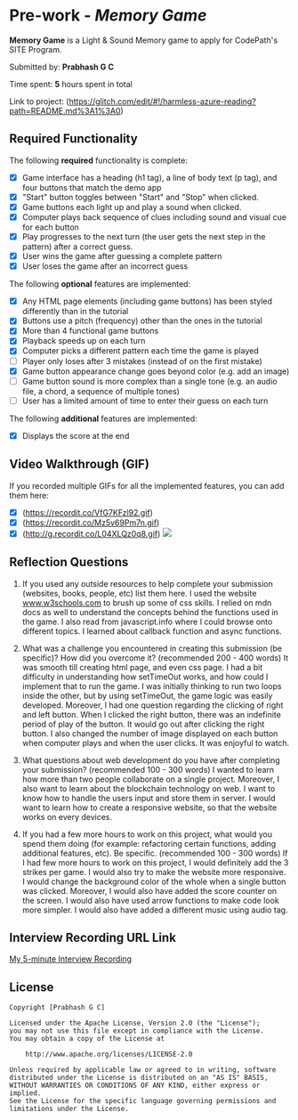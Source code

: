# Pre-work - *Memory Game*

**Memory Game** is a Light & Sound Memory game to apply for CodePath's SITE Program. 

Submitted by: **Prabhash G C**

Time spent: **5** hours spent in total

Link to project: (https://glitch.com/edit/#!/harmless-azure-reading?path=README.md%3A1%3A0)

## Required Functionality

The following **required** functionality is complete:

* [x] Game interface has a heading (h1 tag), a line of body text (p tag), and four buttons that match the demo app
* [x] "Start" button toggles between "Start" and "Stop" when clicked. 
* [x] Game buttons each light up and play a sound when clicked. 
* [x] Computer plays back sequence of clues including sound and visual cue for each button
* [x] Play progresses to the next turn (the user gets the next step in the pattern) after a correct guess. 
* [x] User wins the game after guessing a complete pattern
* [x] User loses the game after an incorrect guess

The following **optional** features are implemented:

* [x] Any HTML page elements (including game buttons) has been styled differently than in the tutorial
* [x] Buttons use a pitch (frequency) other than the ones in the tutorial
* [x] More than 4 functional game buttons
* [x] Playback speeds up on each turn
* [x] Computer picks a different pattern each time the game is played
* [ ] Player only loses after 3 mistakes (instead of on the first mistake)
* [x] Game button appearance change goes beyond color (e.g. add an image)
* [ ] Game button sound is more complex than a single tone (e.g. an audio file, a chord, a sequence of multiple tones)
* [ ] User has a limited amount of time to enter their guess on each turn

The following **additional** features are implemented:

- [x] Displays the score at the end

## Video Walkthrough (GIF)

If you recorded multiple GIFs for all the implemented features, you can add them here:
* [x] (https://recordit.co/VfG7KFzl92.gif)
* [x] (https://recordit.co/Mz5v69Pm7n.gif)
* [x] (http://g.recordit.co/L04XLQz0q8.gif)
![](gif4-link-here)

## Reflection Questions
1. If you used any outside resources to help complete your submission (websites, books, people, etc) list them here. 
I used the website www.w3schools.com to brush up some of css skills. I relied on mdn docs as well to understand the concepts behind the functions used in the game. I also read from javascript.info where I could browse onto different topics. I learned about callback function and async functions. 

2. What was a challenge you encountered in creating this submission (be specific)? How did you overcome it? (recommended 200 - 400 words) 
It was smooth till creating html page, and even css page. I had a bit difficulty in understanding how setTimeOut works, and how could I implement that to run the game. I was initially thinking to run two loops inside the other, but by using setTimeOut, the game logic was easily developed. Moreover, I had one question regarding the clicking of right and left button. When I clicked the right button, there was an indefinite period of play of the button. It would go out after clicking the right button. I also changed the number of image displayed on each button when computer plays and when the user clicks. It was enjoyful to watch.

3. What questions about web development do you have after completing your submission? (recommended 100 - 300 words) 
I wanted to learn how more than two people collaborate on a single project. Moreover, I also want to learn about the blockchain technology on web. I want to know how to handle the users input and store them in server. I would want to learn how to create a responsive website, so that the website works on every devices. 

4. If you had a few more hours to work on this project, what would you spend them doing (for example: refactoring certain functions, adding additional features, etc). Be specific. (recommended 100 - 300 words) 
If I had few more hours to work on this project, I would definitely add the 3 strikes per game. I would also try to make the website more responsive. I would change the background color of the whole when a single button was clicked. Moreover, I would also have added the score counter on the screen. I would also have used arrow functions to make code look more simpler. I would also have added a different music using audio tag. 



## Interview Recording URL Link

[My 5-minute Interview Recording](https://www.loom.com/share/369d3cac7893472e9cbb6f14275c0f85)


## License

    Copyright [Prabhash G C]

    Licensed under the Apache License, Version 2.0 (the "License");
    you may not use this file except in compliance with the License.
    You may obtain a copy of the License at

        http://www.apache.org/licenses/LICENSE-2.0

    Unless required by applicable law or agreed to in writing, software
    distributed under the License is distributed on an "AS IS" BASIS,
    WITHOUT WARRANTIES OR CONDITIONS OF ANY KIND, either express or implied.
    See the License for the specific language governing permissions and
    limitations under the License.
